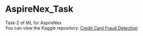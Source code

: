 # AspireNex_Task
Task-2 of ML for AspireNex <br>
You can view the Kaggle repository: [Credit Card Fraud Detection](https://www.kaggle.com/code/virajb743/aspirenexcredit-card-fraud-detection)
